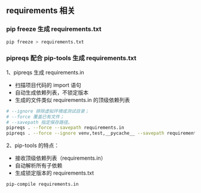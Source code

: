 ## requirements 相关
### pip freeze 生成 requirements.txt
```bash
pip freeze > requirements.txt
```
### pipreqs 配合 pip-tools 生成 requirements.txt
1、pipreqs 生成 requirements.in
- 扫描项目代码的 import 语句
- 自动生成依赖列表，不锁定版本
- 生成的文件类似 requirements.in 的顶级依赖列表
```bash
# --ignore 排除虚拟环境或测试目录；
# --force 覆盖已有文件；
# --savepath 指定保存路径。
pipreqs . --force --savepath requirements.in
pipreqs . --force --ignore venv,test,__pycache__ --savepath requirements.in
```
2、pip-tools 的特点：
- 接收顶级依赖列表（requirements.in）
- 自动解析所有子依赖
- 生成锁定版本的 requirements.txt
```bash
pip-compile requirements.in
```
